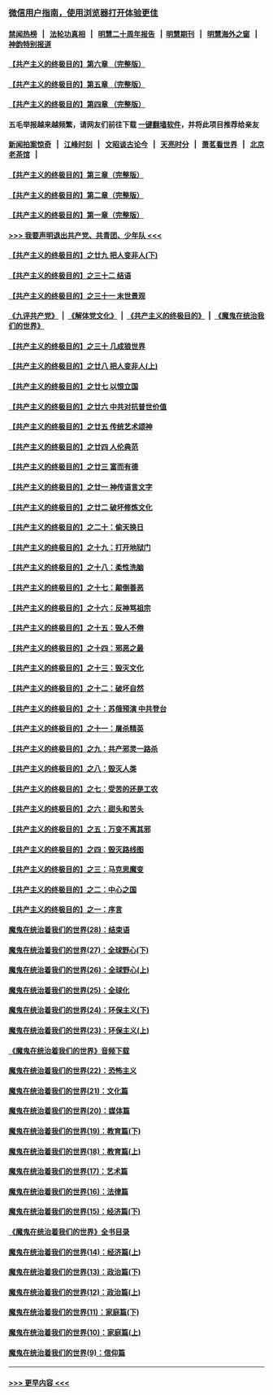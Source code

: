 ### [微信用户指南，使用浏览器打开体验更佳](https://github.com/gfw-breaker/banned-news1/blob/master/indexes/wechat-guide.md?t=0)
#### [禁闻热榜](热点新闻.md?t=0)  &nbsp;&nbsp;|&nbsp;&nbsp; [法轮功真相](https://github.com/gfw-breaker/truth/blob/master/README.md?t=0) &nbsp;&nbsp;|&nbsp;&nbsp; [明慧二十周年报告](https://github.com/gfw-breaker/mh-reports/blob/master/README.md?t=0) &nbsp;&nbsp;|&nbsp;&nbsp;[明慧期刊](https://github.com/gfw-breaker/mh-qikan) &nbsp;&nbsp;|&nbsp;&nbsp; [明慧海外之窗](https://github.com/gfw-breaker/mh-news/blob/master/README.md?t=0) &nbsp;&nbsp;|&nbsp;&nbsp; [神韵特别报道](https://github.com/gfw-breaker/mh-news/blob/master/shenyun.md?t=0)
#### [【共产主义的终极目的】第六章 （完整版）](../pages/nsc422/n11428913.md?t=02031044) 
#### [【共产主义的终极目的】第五章 （完整版）](../pages/nsc422/n11428912.md?t=02031044) 
#### [【共产主义的终极目的】第四章 （完整版）](../pages/nsc422/n11428907.md?t=02031044) 
#### 五毛举报越来越频繁，请网友们前往下载 [一键翻墙软件](https://github.com/gfw-breaker/ssr-accounts)，并将此项目推荐给亲友
#### [新闻拍案惊奇](https://github.com/gfw-breaker/banned-news1/blob/master/pages/link4.md) &nbsp;&nbsp;|&nbsp;&nbsp; [江峰时刻](https://github.com/gfw-breaker/banned-news1/blob/master/pages/link4.md) &nbsp;&nbsp;|&nbsp;&nbsp; [文昭谈古论今](https://github.com/gfw-breaker/banned-news1/blob/master/pages/link4.md) &nbsp;&nbsp;|&nbsp;&nbsp; [天亮时分](https://github.com/gfw-breaker/banned-news1/blob/master/pages/link4.md) &nbsp;&nbsp;|&nbsp;&nbsp; [萧茗看世界](https://github.com/gfw-breaker/banned-news1/blob/master/pages/link4.md) &nbsp;&nbsp;|&nbsp;&nbsp; [北京老茶馆](https://github.com/gfw-breaker/banned-news1/blob/master/pages/link4.md) &nbsp;&nbsp;|&nbsp;&nbsp; 
#### [【共产主义的终极目的】第三章（完整版）](../pages/nsc422/n11428848.md?t=02031044) 
#### [【共产主义的终极目的】第二章（完整版）](../pages/nsc422/n11428831.md?t=02031044) 
#### [【共产主义的终极目的】第一章（完整版）](../pages/nsc422/n11417651.md?t=02031044) 
#### [>>> 我要声明退出共产党、共青团、少年队 <<<](https://github.com/begood0513/goodnews/blob/master/quit/letter.md) 
#### [【共产主义的终极目的】之廿九 把人变非人(下)](../pages/nsc422/n11344140.md?t=02031044) 
#### [【共产主义的终极目的】之三十二 结语](../pages/nsc422/n11360535.md?t=02031044) 
#### [【共产主义的终极目的】之三十一 末世景观](../pages/nsc422/n11351129.md?t=02031044) 
#### [《九评共产党》](https://github.com/begood0513/9ping.md/blob/master/README.md) &nbsp;|&nbsp; [《解体党文化》](../../../../jtdwh.md/blob/master/README.md)  &nbsp;|&nbsp; [《共产主义的终极目的》](../../../../gczydzjmd.md/blob/master/README.md) &nbsp;|&nbsp; [《魔鬼在统治我们的世界》](../../../../mgztzwmdsj.md/blob/master/README.md) 
#### [【共产主义的终极目的】之三十 几成狼世界](../pages/nsc422/n11348280.md?t=02031044) 
#### [【共产主义的终极目的】之廿八 把人变非人(上)](../pages/nsc422/n11340492.md?t=02031044) 
#### [【共产主义的终极目的】之廿七 以恨立国](../pages/nsc422/n11336944.md?t=02031044) 
#### [【共产主义的终极目的】之廿六 中共对抗普世价值](../pages/nsc422/n11324785.md?t=02031044) 
#### [【共产主义的终极目的】之廿五 传统艺术颂神](../pages/nsc422/n11296396.md?t=02031044) 
#### [【共产主义的终极目的】之廿四 人伦典范](../pages/nsc422/n11296397.md?t=02031044) 
#### [【共产主义的终极目的】之廿三 富而有德](../pages/nsc422/n11283598.md?t=02031044) 
#### [【共产主义的终极目的】之廿一 神传语言文字](../pages/nsc422/n11263265.md?t=02031044) 
#### [【共产主义的终极目的】之廿二 破坏修炼文化](../pages/nsc422/n11245728.md?t=02031044) 
#### [【共产主义的终极目的】之二十：偷天换日](../pages/nsc422/n11238846.md?t=02031044) 
#### [【共产主义的终极目的】之十九：打开地狱门](../pages/nsc422/n11206376.md?t=02031044) 
#### [【共产主义的终极目的】之十八：柔性洗脑](../pages/nsc422/n11199994.md?t=02031044) 
#### [【共产主义的终极目的】之十七：颠倒善恶](../pages/nsc422/n11179782.md?t=02031044) 
#### [【共产主义的终极目的】之十六：反神骂祖宗](../pages/nsc422/n11166798.md?t=02031044) 
#### [【共产主义的终极目的】之十五：毁人不倦](../pages/nsc422/n11166792.md?t=02031044) 
#### [【共产主义的终极目的】之十四：邪恶之最](../pages/nsc422/n11150249.md?t=02031044) 
#### [【共产主义的终极目的】之十三：毁灭文化](../pages/nsc422/n11135227.md?t=02031044) 
#### [【共产主义的终极目的】之十二：破坏自然](../pages/nsc422/n11135214.md?t=02031044) 
#### [【共产主义的终极目的】之十：苏俄预演 中共登台](../pages/nsc422/n11118424.md?t=02031044) 
#### [【共产主义的终极目的】之十一：屠杀精英](../pages/nsc422/n11118442.md?t=02031044) 
#### [【共产主义的终极目的】之九：共产邪灵一路杀](../pages/nsc422/n11114139.md?t=02031044) 
#### [【共产主义的终极目的】之八：毁灭人类](../pages/nsc422/n11108503.md?t=02031044) 
#### [【共产主义的终极目的】之七：受苦的还是工农](../pages/nsc422/n11101809.md?t=02031044) 
#### [【共产主义的终极目的】之六：甜头和苦头](../pages/nsc422/n11096971.md?t=02031044) 
#### [【共产主义的终极目的】之五：万变不离其邪](../pages/nsc422/n11091285.md?t=02031044) 
#### [【共产主义的终极目的】之四：毁灭路线图](../pages/nsc422/n11086284.md?t=02031044) 
#### [【共产主义的终极目的】之三：马克思魔变](../pages/nsc422/n11061941.md?t=02031044) 
#### [【共产主义的终极目的】之二：中心之国](../pages/nsc422/n11047728.md?t=02031044) 
#### [【共产主义的终极目的】之一：序言](../pages/nsc422/n11086077.md?t=02031044) 
#### [魔鬼在统治着我们的世界(28)：结束语](../pages/nsc422/n10936246.md?t=02031044) 
#### [魔鬼在统治着我们的世界(27)：全球野心(下)](../pages/nsc422/n10928319.md?t=02031044) 
#### [魔鬼在统治着我们的世界(26)：全球野心(上)](../pages/nsc422/n10900318.md?t=02031044) 
#### [魔鬼在统治着我们的世界(25)：全球化](../pages/nsc422/n10788205.md?t=02031044) 
#### [魔鬼在统治着我们的世界(24)：环保主义(下)](../pages/nsc422/n10695307.md?t=02031044) 
#### [魔鬼在统治着我们的世界(23)：环保主义(上)](../pages/nsc422/n10688613.md?t=02031044) 
#### [《魔鬼在统治着我们的世界》音频下载](../pages/nsc422/n10635553.md?t=02031044) 
#### [魔鬼在统治着我们的世界(22)：恐怖主义](../pages/nsc422/n10614727.md?t=02031044) 
#### [魔鬼在统治着我们的世界(21)：文化篇](../pages/nsc422/n10597706.md?t=02031044) 
#### [魔鬼在统治着我们的世界(20)：媒体篇](../pages/nsc422/n10586579.md?t=02031044) 
#### [魔鬼在统治着我们的世界(19)：教育篇(下)](../pages/nsc422/n10564808.md?t=02031044) 
#### [魔鬼在统治着我们的世界(18)：教育篇(上)](../pages/nsc422/n10526970.md?t=02031044) 
#### [魔鬼在统治着我们的世界(17)：艺术篇](../pages/nsc422/n10499093.md?t=02031044) 
#### [魔鬼在统治着我们的世界(16)：法律篇](../pages/nsc422/n10485969.md?t=02031044) 
#### [魔鬼在统治着我们的世界(15)：经济篇(下)](../pages/nsc422/n10469975.md?t=02031044) 
#### [《魔鬼在统治着我们的世界》全书目录](../pages/nsc422/n10464261.md?t=02031044) 
#### [魔鬼在统治着我们的世界(14)：经济篇(上)](../pages/nsc422/n10457370.md?t=02031044) 
#### [魔鬼在统治着我们的世界(13)：政治篇(下)](../pages/nsc422/n10448270.md?t=02031044) 
#### [魔鬼在统治着我们的世界(12)：政治篇(上)](../pages/nsc422/n10444576.md?t=02031044) 
#### [魔鬼在统治着我们的世界(11)：家庭篇(下)](../pages/nsc422/n10440961.md?t=02031044) 
#### [魔鬼在统治着我们的世界(10)：家庭篇(上)](../pages/nsc422/n10435448.md?t=02031044) 
#### [魔鬼在统治着我们的世界(9)：信仰篇](../pages/nsc422/n10432159.md?t=02031044) 

----
#### [ >>> 更早内容 <<< ](../indexes/nsc422-earlier.md)
